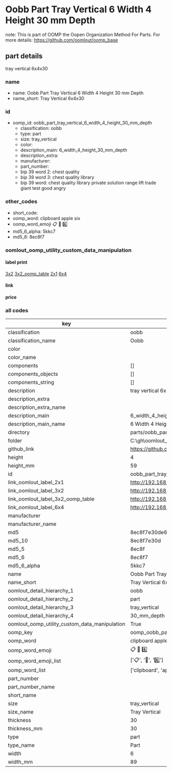 # Oobb Part Tray Vertical 6 Width 4 Height 30 mm Depth  

note: This is part of OOMP the Oopen Organization Method For Parts. For more details: https://github.com/oomlout/oomp_base

##  part details
  



tray vertical 6x4x30



### name
* name: Oobb Part Tray Vertical 6 Width 4 Height 30 mm Depth
* name_short: Tray Vertical 6x4x30 
### id
* oomp_id: oobb_part_tray_vertical_6_width_4_height_30_mm_depth
  * classification: oobb
  * type: part
  * size: tray_vertical
  * color: 
  * description_main: 6_width_4_height_30_mm_depth
  * description_extra: 
  * manufacturer: 
  * part_number: 
  * bip 39 word 2: chest quality
  * bip 39 word 3: chest quality library
  * bip 39 word: chest quality library private solution range lift trade giant test good angry

### other_codes
* short_code: 
* oomp_word: clipboard apple six
* oomp_word_emoji :clipboard: :apple: :six:
* md5_6_alpha: 5kkc7
* md5_6: 8ec8f7






### oomlout_oomp_utility_custom_data_manipulation
#### label print
[3x2](http://192.168.1.245:1112/?label=oomp%205kkc7)
[3x2_oomp_table](http://192.168.1.108:1112/?label=oomp%205kkc7)
[2x1](http://192.168.1.242:1112/?label=oomp%205kkc7)
[6x4](http://192.168.1.55:1112/?label=oomp%205kkc7)    

#### link

                              

#### price







### all codes 
| key | value |  
| --- | --- |  
| classification | oobb |  
| classification_name | Oobb |  
| color |  |  
| color_name |  |  
| components | [] |  
| components_objects | [] |  
| components_string | [] |  
| description | tray vertical 6x4x30 |  
| description_extra |  |  
| description_extra_name |  |  
| description_main | 6_width_4_height_30_mm_depth |  
| description_main_name | 6 Width 4 Height 30 mm Depth |  
| directory | parts/oobb_part_tray_vertical_6_width_4_height_30_mm_depth |  
| folder | C:\gh\oomlout_oobb_version_4_generated_parts\parts\oobb_part_tray_vertical_6_width_4_height_30_mm_depth |  
| github_link | https://github.com/oomlout/oomlout_oomp_part_src/tree/main/parts/oobb_part_tray_vertical_6_width_4_height_30_mm_depth |  
| height | 4 |  
| height_mm | 59 |  
| id | oobb_part_tray_vertical_6_width_4_height_30_mm_depth |  
| link_oomlout_label_2x1 | http://192.168.1.242:1112/?label=oomp%205kkc7 |  
| link_oomlout_label_3x2 | http://192.168.1.245:1112/?label=oomp%205kkc7 |  
| link_oomlout_label_3x2_oomp_table | http://192.168.1.108:1112/?label=oomp%205kkc7 |  
| link_oomlout_label_6x4 | http://192.168.1.55:1112/?label=oomp%205kkc7 |  
| manufacturer |  |  
| manufacturer_name |  |  
| md5 | 8ec8f7e30de6b02ec7676ab3022bc93c |  
| md5_10 | 8ec8f7e30d |  
| md5_5 | 8ec8f |  
| md5_6 | 8ec8f7 |  
| md5_6_alpha | 5kkc7 |  
| name | Oobb Part Tray Vertical 6 Width 4 Height 30 mm Depth |  
| name_short | Tray Vertical 6x4x30  |  
| oomlout_detail_hierarchy_1 | oobb |  
| oomlout_detail_hierarchy_2 | part |  
| oomlout_detail_hierarchy_3 | tray_vertical |  
| oomlout_detail_hierarchy_4 | 30_mm_depth |  
| oomlout_oomp_utility_custom_data_manipulation | True |  
| oomp_key | oomp_oobb_part_tray_vertical_6_width_4_height_30_mm_depth |  
| oomp_word | clipboard apple six |  
| oomp_word_emoji | :clipboard: :apple: :six: |  
| oomp_word_emoji_list | [':clipboard:', ':apple:', ':six:'] |  
| oomp_word_list | ['clipboard', 'apple', 'six'] |  
| part_number |  |  
| part_number_name |  |  
| short_name |  |  
| size | tray_vertical |  
| size_name | Tray Vertical |  
| thickness | 30 |  
| thickness_mm | 30 |  
| type | part |  
| type_name | Part |  
| width | 6 |  
| width_mm | 89 |  
